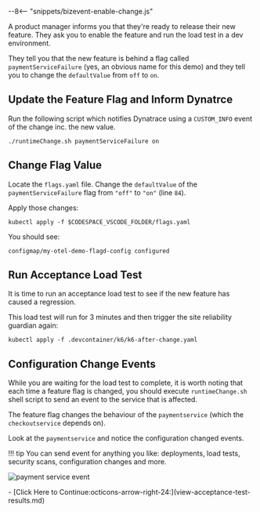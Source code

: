 --8<-- "snippets/bizevent-enable-change.js"

A product manager informs you that they're ready to release their new feature. They ask you to enable the feature and run the load test in a dev environment.

They tell you that the new feature is behind a flag called `paymentServiceFailure` (yes, an obvious name for this demo) and they tell you to change the `defaultValue` from `off` to `on`.

## Update the Feature Flag and Inform Dynatrce

Run the following script which notifies Dynatrace using a `CUSTOM_INFO` event of the change inc. the new value.

```
./runtimeChange.sh paymentServiceFailure on
```

## Change Flag Value

Locate the `flags.yaml` file.
Change the `defaultValue` of the `paymentServiceFailure` flag from `"off"` to `"on"` (line `84`).

Apply those changes:

```
kubectl apply -f $CODESPACE_VSCODE_FOLDER/flags.yaml
```

You should see:

```
configmap/my-otel-demo-flagd-config configured
```

## Run Acceptance Load Test

It is time to run an acceptance load test to see if the new feature has caused a regression.

This load test will run for 3 minutes and then trigger the site reliability guardian again:

```
kubectl apply -f .devcontainer/k6/k6-after-change.yaml
```

## Configuration Change Events

While you are waiting for the load test to complete, it is worth noting that each time a feature flag is changed, you should execute `runtimeChange.sh` shell script to send an event to the service that is affected.

The feature flag changes the behaviour of the `paymentservice` (which the `checkoutservice` depends on).

Look at the `paymentservice` and notice the configuration changed events.

!!! tip
    You can send event for anything you like: deployments, load tests, security scans, configuration changes and more.

![payment service event](images/paymentservice-event.png)


<div class="grid cards" markdown>
- [Click Here to Continue:octicons-arrow-right-24:](view-acceptance-test-results.md)
</div>